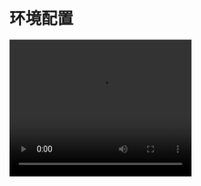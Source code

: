 # 环境配置


<video width="320" height="240" controls>
    <source src="../../../video/前后端通讯精简示例.mp4" type="video/mp4">
</video>


